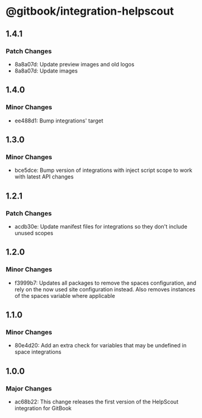 # @gitbook/integration-helpscout

## 1.4.1

### Patch Changes

- 8a8a07d: Update preview images and old logos
- 8a8a07d: Update images

## 1.4.0

### Minor Changes

- ee488d1: Bump integrations' target

## 1.3.0

### Minor Changes

- bce5dce: Bump version of integrations with inject script scope to work with latest API changes

## 1.2.1

### Patch Changes

- acdb30e: Update manifest files for integrations so they don't include unused scopes

## 1.2.0

### Minor Changes

- f3999b7: Updates all packages to remove the spaces configuration, and rely on the now used site configuration instead. Also removes instances of the spaces variable where applicable

## 1.1.0

### Minor Changes

- 80e4d20: Add an extra check for variables that may be undefined in space integrations

## 1.0.0

### Major Changes

- ac68b22: This change releases the first version of the HelpScout integration for GitBook
